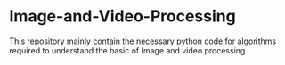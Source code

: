# Image-and-Video-Processing
This repository mainly contain the necessary python code for algorithms required to understand the basic of Image and video processing

